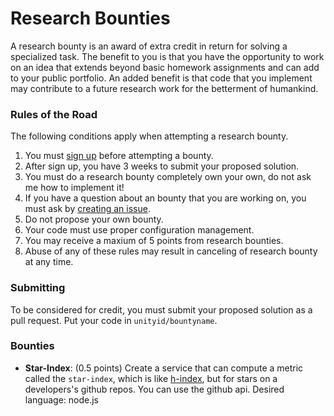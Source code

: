 # Research Bounties

A research bounty is an award of extra credit in return for solving a specialized task. The benefit to you is that you have the opportunity to work on an idea that extends beyond basic homework assignments and can add to your public portfolio. An added benefit is that code that you implement may contribute to a future research work for the betterment of humankind.

### Rules of the Road

The following conditions apply when attempting a research bounty.

1. You must [sign up](http://tiny.cc/researchbountysignup) before attempting a bounty.
2. After sign up, you have 3 weeks to submit your proposed solution.
3. You must do a research bounty completely own your own, do not ask me how to implement it!
3. If you have a question about an bounty that you are working on, you must ask by [creating an issue](https://github.com/CSC-510/ResearchBounties/issues/new).
4. Do not propose your own bounty.
5. Your code must use proper configuration management.
6. You may receive a maxium of 5 points from research bounties.
7. Abuse of any of these rules may result in canceling of research bounty at any time.

### Submitting

To be considered for credit, you must submit your proposed solution as a pull request.
Put your code in `unityid/bountyname`.

### Bounties

* **Star-Index**: (0.5 points) Create a service that can compute a metric called the `star-index`, which is like [h-index](https://en.wikipedia.org/wiki/H-index), but for stars on a developers's github repos. You can use the github api. Desired language: node.js


